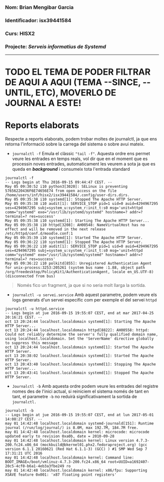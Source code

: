 ### Nom: Brian Mengibar Garcia

### Identificador: isx39441584

### Curs: HISX2

### Projecte: _Serveis informatius de Systemd_
----------------------------------------------

# TODO EL TEMA DE PODER FILTRAR DE AQUI A AQUI (TEMA --SINCE, --UNTIL, ETC), MOVERLO DE JOURNAL A ESTE!

# Reports elaborats
Respecte a reports elaborats, podem trobar moltes de journalctl, ja
que ens retorna l'informació sobre la carrega del sistema o sobre avui
mateix.

* ``journalctl -f``
Emula el clàssic ``"tail -f"``. Aquesta ordre ens permet veure les entrades
en temps reals, vol dir que en el moment que es processin noves entrades,
automaticament les veurem a sota ja que es queda en **_background_** i
consumeix tota l'entrada standard
```
journalctl -f
-- Logs begin at Thu 2016-09-15 09:44:47 CEST. --
May 05 09:30:52 i10 python3[3020]: SELinux is preventing 57656220436F6E74656E74 from open access on the file /home/users/inf/hisx2/isx39441584/.config/user-dirs.dirs.
May 05 09:35:38 i10 systemd[1]: Stopped The Apache HTTP Server.
May 05 09:35:38 i10 audit[1]: SERVICE_STOP pid=1 uid=0 auid=4294967295 ses=4294967295 subj=system_u:system_r:init_t:s0 msg='unit=httpd comm="systemd" exe="/usr/lib/systemd/systemd" hostname=? addr=? terminal=? res=success'
May 05 09:35:38 i10 systemd[1]: Starting The Apache HTTP Server...
May 05 09:35:38 i10 httpd[3208]: AH00548: NameVirtualHost has no effect and will be removed in the next release /etc/httpd/conf.d/moodle.conf:1
May 05 09:35:39 i10 systemd[1]: Started The Apache HTTP Server.
May 05 09:36:22 i10 systemd[1]: Stopped The Apache HTTP Server.
May 05 09:36:22 i10 audit[1]: SERVICE_STOP pid=1 uid=0 auid=4294967295 ses=4294967295 subj=system_u:system_r:init_t:s0 msg='unit=httpd comm="systemd" exe="/usr/lib/systemd/systemd" hostname=? addr=? terminal=? res=success'
May 05 09:36:22 i10 polkitd[855]: Unregistered Authentication Agent for unix-process:3253:205261 (system bus name :1.88, object path /org/freedesktop/PolicyKit1/AuthenticationAgent, locale en_US.UTF-8) (disconnected from bus)
```

> Només fico un fragment, ja que si no seria molt llarga la sortida.

* ``journalctl -u servei.service``
Amb aquest parametre, podem veure els logs generats d'un servei
especific com per exemple el del servei ``httpd``

```
journalctl -u httpd.service
-- Logs begin at jue 2016-09-15 19:55:07 CEST, end at mar 2017-04-25 20:16:21 CEST. --
oct 13 20:24:44 localhost.localdomain systemd[1]: Starting The Apache HTTP Server...
oct 13 20:24:44 localhost.localdomain httpd[8822]: AH00558: httpd: Could not reliably determine the server's fully qualified domain name, using localhost.localdomain. Set the 'ServerName' directive globally to suppress this message
oct 13 20:24:44 localhost.localdomain systemd[1]: Started The Apache HTTP Server.
oct 13 20:38:02 localhost.localdomain systemd[1]: Started The Apache HTTP Server.
oct 13 20:43:40 localhost.localdomain systemd[1]: Stopping The Apache HTTP Server...
oct 13 20:43:41 localhost.localdomain systemd[1]: Stopped The Apache HTTP Server.
```

* ``Journalctl -b``
Amb aquesta ordre podem veure les entrades del registre nomes des de
l'inici actual, si reiniciem el sistema només de tant en tant, el parametre ``-b`` 
no reduirà significativament la sortida de ``journalctl.``

```
journalctl -b 
-- Logs begin at jue 2016-09-15 19:55:07 CEST, end at lun 2017-05-01 14:08:27 CEST. --
may 01 14:42:48 localhost.localdomain systemd-journald[151]: Runtime journal (/run/log/journal/) is 8.0M, max 192.7M, 184.7M free.
may 01 14:42:48 localhost.localdomain kernel: microcode: microcode updated early to revision 0xa0b, date = 2010-09-28
may 01 14:42:48 localhost.localdomain kernel: Linux version 4.7.3-200.fc24.x86_64 (mockbuild@bkernel01.phx2.fedoraproject.org) (gcc version 6.1.1 20160621 (Red Hat 6.1.1-3) (GCC) ) #1 SMP Wed Sep 7 17:31:21 UTC 2016
may 01 14:42:48 localhost.localdomain kernel: Command line: BOOT_IMAGE=/boot/vmlinuz-4.7.3-200.fc24.x86_64 root=UUID=a1692407-20c5-4cf0-b6a1-4eb3a3fbe249 ro
may 01 14:42:48 localhost.localdomain kernel: x86/fpu: Supporting XSAVE feature 0x001: 'x87 floating point registers'
```
